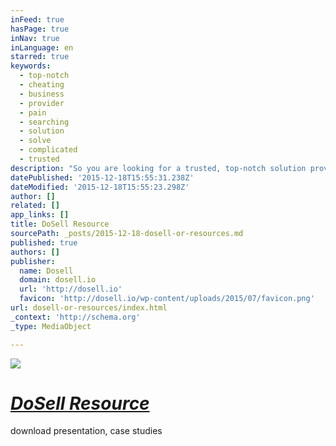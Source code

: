 ```yaml
---
inFeed: true
hasPage: true
inNav: true
inLanguage: en
starred: true
keywords:
  - top-notch
  - cheating
  - business
  - provider
  - pain
  - searching
  - solution
  - solve
  - complicated
  - trusted
description: "So you are looking for a trusted, top-notch solution provider to solve your business's engineering and business process problems? Searching for the best possible service provider is a PAIN, because there are millions outside of your door and they are cheating you, slow, complicated and make your project fail."
datePublished: '2015-12-18T15:55:31.238Z'
dateModified: '2015-12-18T15:55:23.298Z'
author: []
related: []
app_links: []
title: DoSell Resource
sourcePath: _posts/2015-12-18-dosell-or-resources.md
published: true
authors: []
publisher:
  name: Dosell
  domain: dosell.io
  url: 'http://dosell.io'
  favicon: 'http://dosell.io/wp-content/uploads/2015/07/favicon.png'
url: dosell-or-resources/index.html
_context: 'http://schema.org'
_type: MediaObject

---
```

![](https://the-grid-user-content.s3-us-west-2.amazonaws.com/5593b734-232f-4aec-9f0d-2b39597f4802.png)

# [_**DoSell Resource**_][0]

download presentation, case studies

[0]: http://dosell.io/resources-case-studies/